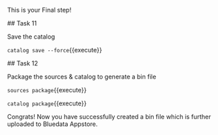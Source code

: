 This is your Final step!

## Task 11

Save the catalog

`catalog save --force`{{execute}}


## Task 12

Package the sources & catalog to generate a bin file

`sources package`{{execute}}

`catalog package`{{execute}}

Congrats! Now you have successfully created a bin file which is further uploaded to Bluedata Appstore.